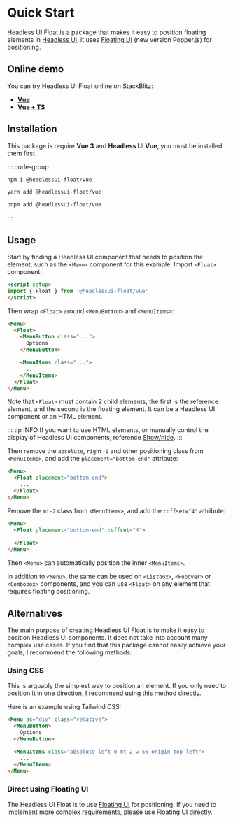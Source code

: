 # Quick Start

Headless UI Float is a package that makes it easy to position floating elements in [Headless UI](https://headlessui.com/), it uses [Floating UI](https://floating-ui.com/) (new version Popper.js) for positioning.

## Online demo

You can try Headless UI Float online on StackBlitz:

* [**Vue**](https://stackblitz.com/github/ycs77/headlessui-float/tree/main/examples/example-vue?file=src%2FApp.vue)
* [**Vue + TS**](https://stackblitz.com/github/ycs77/headlessui-float/tree/main/examples/example-vue-ts?file=src%2FApp.vue)

## Installation

This package is require **Vue 3** and **Headless UI Vue**, you must be installed them first.

::: code-group

```bash [npm]
npm i @headlessui-float/vue
```

```bash [yarn]
yarn add @headlessui-float/vue
```

```bash [pnpm]
pnpm add @headlessui-float/vue
```

:::

## Usage

Start by finding a Headless UI component that needs to position the element, such as the `<Menu>` component for this example. Import `<Float>` component:

```html
<script setup>
import { Float } from '@headlessui-float/vue'
</script>
```

Then wrap `<Float>` around `<MenuButton>` and `<MenuItems>`:

```html {2,10}
<Menu>
  <Float>
    <MenuButton class="...">
      Options
    </MenuButton>

    <MenuItems class="...">
      ...
    </MenuItems>
  </Float>
</Menu>
```

Note that `<Float>` must contain 2 child elements, the first is the reference element, and the second is the floating element. It can be a Headless UI component or an HTML element.

::: tip INFO
If you want to use HTML elements, or manually control the display of Headless UI components, reference [Show/hide](other-options.md#show-hide).
:::

Then remove the `absolute`, `right-0` and other positioning class from `<MenuItems>`, and add the `placement="bottom-end"` attribute:

```html
<Menu>
  <Float placement="bottom-end">
    ...
  </Float>
</Menu>
```

Remove the `mt-2` class from `<MenuItems>`, and add the `:offset="4"` attribute:

```html
<Menu>
  <Float placement="bottom-end" :offset="4">
    ...
  </Float>
</Menu>
```

Then `<Menu>` can automatically position the inner `<MenuItems>`.

In addition to `<Menu>`, the same can be used on `<Listbox>`, `<Popover>` or `<Combobox>` components, and you can use `<Float>` on any element that requires floating positioning.

## Alternatives

The main purpose of creating Headless UI Float is to make it easy to position Headless UI components. It does not take into account many complex use cases. If you find that this package cannot easily achieve your goals, I recommend the following methods:

### Using CSS

This is arguably the simplest way to position an element. If you only need to position it in one direction, I recommend using this method directly.

Here is an example using Tailwind CSS:

```html
<Menu as="div" class="relative">
  <MenuButton>
    Options
  </MenuButton>

  <MenuItems class="absolute left-0 mt-2 w-56 origin-top-left">
    ...
  </MenuItems>
</Menu>
```

### Direct using Floating UI

The Headless UI Float is to use [Floating UI](https://floating-ui.com/) for positioning. If you need to implement more complex requirements, please use Floating UI directly.
